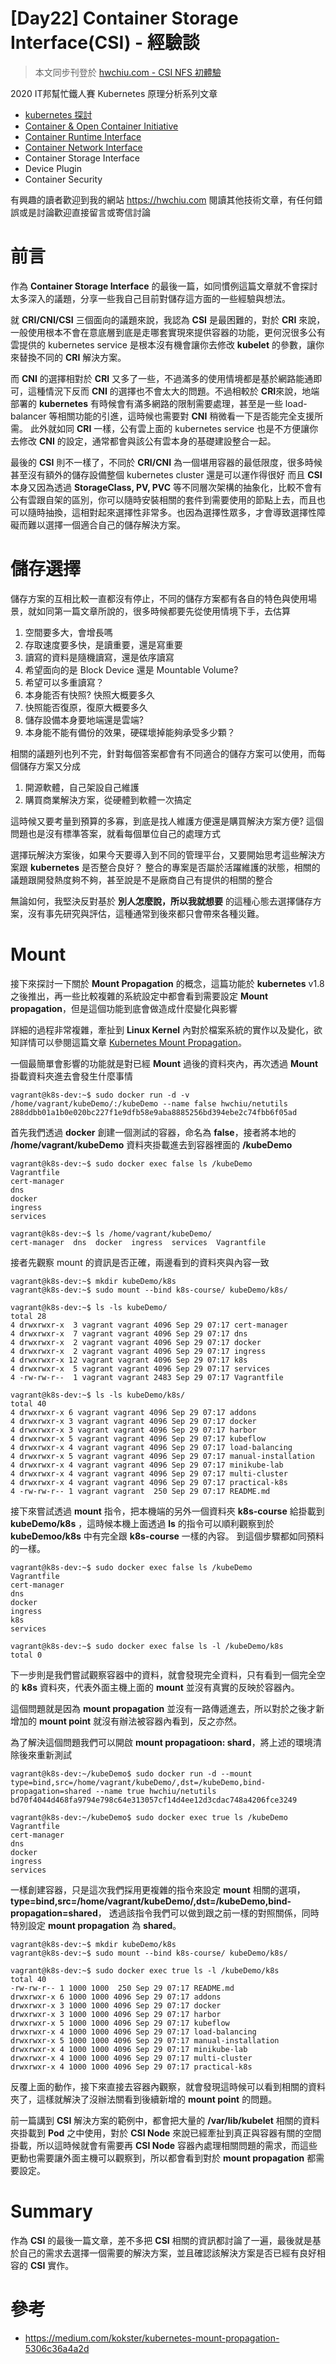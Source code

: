 [Day22] Container Storage Interface(CSI) - 經驗談
================================================

> 本文同步刊登於 [hwchiu.com - CSI NFS 初體驗](https://www.hwchiu.com/csi-nfs.html)

2020 IT邦幫忙鐵人賽 Kubernetes 原理分析系列文章

- [kubernetes 探討](https://ithelp.ithome.com.tw/articles/10215384/)
- [Container & Open Container Initiative](https://ithelp.ithome.com.tw/articles/10216215)
- [Container Runtime Interface](https://ithelp.ithome.com.tw/articles/10218127)
- [Container Network Interface](https://ithelp.ithome.com.tw/articles/10220626)
- Container Storage Interface
- Device Plugin
- Container Security

有興趣的讀者歡迎到我的網站 https://hwchiu.com 閱讀其他技術文章，有任何錯誤或是討論歡迎直接留言或寄信討論

# 前言

作為 **Container Storage Interface** 的最後一篇，如同慣例這篇文章就不會探討太多深入的議題，分享一些我自己目前對儲存這方面的一些經驗與想法。

就 **CRI/CNI/CSI** 三個面向的議題來說，我認為 **CSI** 是最困難的，對於 **CRI** 來說，一般使用根本不會在意底層到底是走哪套實現來提供容器的功能，更何況很多公有雲提供的 kubernetes service 是根本沒有機會讓你去修改 **kubelet** 的參數，讓你來替換不同的 **CRI** 解決方案。

而 **CNI** 的選擇相對於 **CRI** 又多了一些，不過滿多的使用情境都是基於網路能通即可，這種情況下反而 **CNI** 的選擇也不會太大的問題。不過相較於 **CRI**來說，地端部署的 **kubernetes** 有時候會有滿多網路的限制需要處理，甚至是一些 load-balancer 等相關功能的引進，這時候也需要對 **CNI** 稍微看一下是否能完全支援所需。
此外就如同 **CRI** 一樣，公有雲上面的 kubernetes service 也是不方便讓你去修改 **CNI** 的設定，通常都會與該公有雲本身的基礎建設整合一起。

最後的 **CSI** 則不一樣了，不同於 **CRI/CNI** 為一個堪用容器的最低限度，很多時候甚至沒有額外的儲存設備整個 kubernetes cluster 還是可以運作得很好
而且 **CSI** 本身又因為透過 **StorageClass, PV, PVC** 等不同層次架構的抽象化，比較不會有公有雲跟自架的區別，你可以隨時安裝相關的套件到需要使用的節點上去，而且也可以隨時抽換，這相對起來選擇性非常多。也因為選擇性眾多，才會導致選擇性障礙而難以選擇一個適合自己的儲存解決方案。


# 儲存選擇
儲存方案的互相比較一直都沒有停止，不同的儲存方案都有各自的特色與使用場景，就如同第一篇文章所說的，很多時候都要先從使用情境下手，去估算
1. 空間要多大，會增長嗎
2. 存取速度要多快，是讀重要，還是寫重要
3. 讀寫的資料是隨機讀寫，還是依序讀寫
4. 希望面向的是 Block Device 還是 Mountable Volume?
5. 希望可以多重讀寫？
6. 本身能否有快照? 快照大概要多久
7. 快照能否復原，復原大概要多久
8. 儲存設備本身要地端還是雲端?
10. 本身能不能有備份的效果，硬碟壞掉能夠承受多少顆？

相關的議題列也列不完，針對每個答案都會有不同適合的儲存方案可以使用，而每個儲存方案又分成
1. 開源軟體，自己架設自己維護
2. 購買商業解決方案，從硬體到軟體一次搞定

這時候又要考量到預算的多寡，到底是找人維護方便還是購買解決方案方便? 這個問題也是沒有標準答案，就看每個單位自己的處理方式

選擇玩解決方案後，如果今天要導入到不同的管理平台，又要開始思考這些解決方案跟 **kubernetes** 是否整合良好？
整合的專案是否屬於活躍維護的狀態，相關的議題跟開發熱度夠不夠，甚至說是不是廠商自己有提供的相關的整合

無論如何，我堅決反對基於 **別人怎麼說，所以我就想要** 的這種心態去選擇儲存方案，沒有事先研究與評估，這種通常到後來都只會帶來各種災難。


# Mount

接下來探討一下關於 **Mount Propagation** 的概念，這篇功能於 **kubernetes** v1.8 之後推出，再一些比較複雜的系統設定中都會看到需要設定 **Mount propagation**，但是這個功能到底會做造成什麼變化與影響

詳細的過程非常複雜，牽扯到 **Linux Kernel** 內對於檔案系統的實作以及變化，欲知詳情可以參閱這篇文章 [Kubernetes Mount Propagation](https://medium.com/kokster/kubernetes-mount-propagation-5306c36a4a2d)。

一個最簡單會影響的功能就是對已經 **Mount** 過後的資料夾內，再次透過 **Mount** 掛載資料夾進去會發生什麼事情

```bash=
vagrant@k8s-dev:~$ sudo docker run -d -v /home/vagrant/kubeDemo/:/kubeDemo --name false hwchiu/netutils
288ddbb01a1b0e020bc227f1e9dfb58e9aba8885256bd394ebe2c74fbb6f05ad
```
首先我們透過 **docker** 創建一個測試的容器，命名為 **false**，接者將本地的 **/home/vagrant/kubeDemo** 資料夾掛載進去到容器裡面的 **/kubeDemo**


```bash=
vagrant@k8s-dev:~$ sudo docker exec false ls /kubeDemo
Vagrantfile
cert-manager
dns
docker
ingress
services

vagrant@k8s-dev:~$ ls /home/vagrant/kubeDemo/
cert-manager  dns  docker  ingress  services  Vagrantfile
```

接者先觀察 mount 的資訊是否正確，兩邊看到的資料夾與內容一致

```bash=
vagrant@k8s-dev:~$ mkdir kubeDemo/k8s
vagrant@k8s-dev:~$ sudo mount --bind k8s-course/ kubeDemo/k8s/

vagrant@k8s-dev:~$ ls -ls kubeDemo/
total 28
4 drwxrwxr-x  3 vagrant vagrant 4096 Sep 29 07:17 cert-manager
4 drwxrwxr-x  7 vagrant vagrant 4096 Sep 29 07:17 dns
4 drwxrwxr-x  2 vagrant vagrant 4096 Sep 29 07:17 docker
4 drwxrwxr-x  2 vagrant vagrant 4096 Sep 29 07:17 ingress
4 drwxrwxr-x 12 vagrant vagrant 4096 Sep 29 07:17 k8s
4 drwxrwxr-x  5 vagrant vagrant 4096 Sep 29 07:17 services
4 -rw-rw-r--  1 vagrant vagrant 2483 Sep 29 07:17 Vagrantfile

vagrant@k8s-dev:~$ ls -ls kubeDemo/k8s/
total 40
4 drwxrwxr-x 6 vagrant vagrant 4096 Sep 29 07:17 addons
4 drwxrwxr-x 3 vagrant vagrant 4096 Sep 29 07:17 docker
4 drwxrwxr-x 3 vagrant vagrant 4096 Sep 29 07:17 harbor
4 drwxrwxr-x 5 vagrant vagrant 4096 Sep 29 07:17 kubeflow
4 drwxrwxr-x 4 vagrant vagrant 4096 Sep 29 07:17 load-balancing
4 drwxrwxr-x 5 vagrant vagrant 4096 Sep 29 07:17 manual-installation
4 drwxrwxr-x 4 vagrant vagrant 4096 Sep 29 07:17 minikube-lab
4 drwxrwxr-x 4 vagrant vagrant 4096 Sep 29 07:17 multi-cluster
4 drwxrwxr-x 4 vagrant vagrant 4096 Sep 29 07:17 practical-k8s
4 -rw-rw-r-- 1 vagrant vagrant  250 Sep 29 07:17 README.md

```


接下來嘗試透過 **mount** 指令，把本機端的另外一個資料夾 **k8s-course** 給掛載到 **kubeDemo/k8s** ，這時候本機上面透過 **ls** 的指令可以順利觀察到於 **kubeDemoo/k8s** 中有完全跟 **k8s-course** 一樣的內容。
到這個步驟都如同預料的一樣。

```bash=
vagrant@k8s-dev:~$ sudo docker exec false ls /kubeDemo
Vagrantfile
cert-manager
dns
docker
ingress
k8s
services

vagrant@k8s-dev:~$ sudo docker exec false ls -l /kubeDemo/k8s
total 0
```
下一步則是我們嘗試觀察容器中的資料，就會發現完全資料，只有看到一個完全空的 **k8s** 資料夾，代表外面主機上面的 **mount** 並沒有真實的反映於容器內。

這個問題就是因為 **mount propagation** 並沒有一路傳遞進去，所以對於之後才新增加的 **mount point** 就沒有辦法被容器內看到，反之亦然。

為了解決這個問題我們可以開啟 **mount propagatioon: shard**，將上述的環境清除後來重新測試

```bash=
vagrant@k8s-dev:~/kubeDemo$ sudo docker run -d --mount type=bind,src=/home/vagrant/kubeDemo/,dst=/kubeDemo,bind-propagation=shared --name true hwchiu/netutils
bd70f4044d468fa9794e798c64e313057cf14d4ee12d3cdac748a4206fce3249

vagrant@k8s-dev:~/kubeDemo$ sudo docker exec true ls /kubeDemo
Vagrantfile
cert-manager
dns
docker
ingress
services
```

一樣創建容器，只是這次我們採用更複雜的指令來設定 **mount** 相關的選項，
**type=bind,src=/home/vagrant/kubeDemo/,dst=/kubeDemo,bind-propagation=shared**， 透過該指令我們可以做到跟之前一樣的對照關係，同時特別設定 **mount propagation** 為 **shared**。

```bash=
vagrant@k8s-dev:~$ mkdir kubeDemo/k8s
vagrant@k8s-dev:~$ sudo mount --bind k8s-course/ kubeDemo/k8s/

vagrant@k8s-dev:~$ sudo docker exec true ls -l /kubeDemo/k8s
total 40
-rw-rw-r-- 1 1000 1000  250 Sep 29 07:17 README.md
drwxrwxr-x 6 1000 1000 4096 Sep 29 07:17 addons
drwxrwxr-x 3 1000 1000 4096 Sep 29 07:17 docker
drwxrwxr-x 3 1000 1000 4096 Sep 29 07:17 harbor
drwxrwxr-x 5 1000 1000 4096 Sep 29 07:17 kubeflow
drwxrwxr-x 4 1000 1000 4096 Sep 29 07:17 load-balancing
drwxrwxr-x 5 1000 1000 4096 Sep 29 07:17 manual-installation
drwxrwxr-x 4 1000 1000 4096 Sep 29 07:17 minikube-lab
drwxrwxr-x 4 1000 1000 4096 Sep 29 07:17 multi-cluster
drwxrwxr-x 4 1000 1000 4096 Sep 29 07:17 practical-k8s

```

反覆上面的動作，接下來直接去容器內觀察，就會發現這時候可以看到相關的資料夾了，這樣就解決了沒辦法關看到後續新增的 **mount point** 的問題。

前一篇講到 **CSI** 解決方案的範例中，都會把大量的 **/var/lib/kubelet** 相關的資料夾掛載到 **Pod** 之中使用，對於 **CSI Node** 來說已經牽扯到真正與容器有關的空間掛載，所以這時候就會有需要再 **CSI Node** 容器內處理相關問題的需求，而這些更動也需要讓外面主機可以觀察到，所以都會看到對於 **mount propagation** 都需要設定。

# Summary
作為 **CSI** 的最後一篇文章，差不多把 **CSI** 相關的資訊都討論了一遍，最後就是基於自己的需求去選擇一個需要的解決方案，並且確認該解決方案是否已經有良好相容的 **CSI** 實作。

# 參考
- https://medium.com/kokster/kubernetes-mount-propagation-5306c36a4a2d
